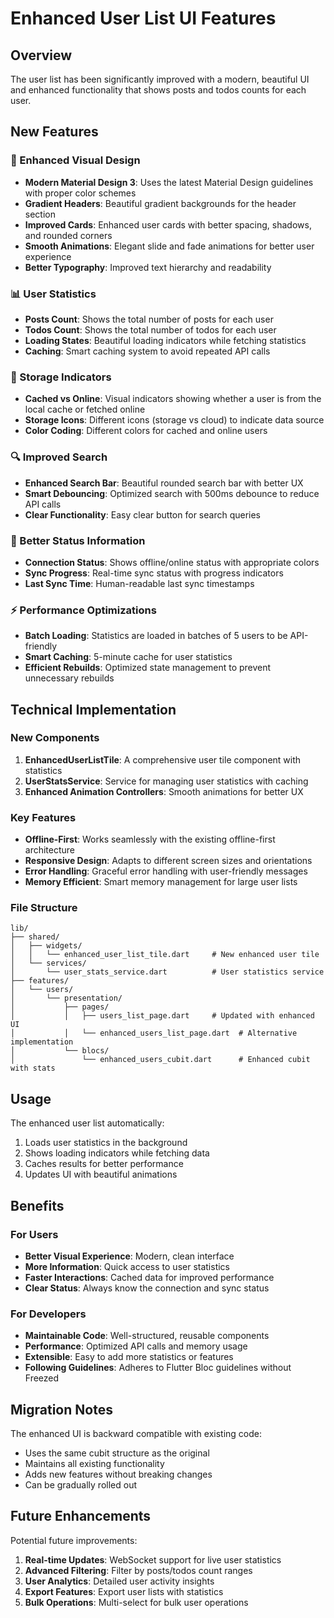 # Enhanced User List UI Features

## Overview
The user list has been significantly improved with a modern, beautiful UI and enhanced functionality that shows posts and todos counts for each user.

## New Features

### 🎨 Enhanced Visual Design
- **Modern Material Design 3**: Uses the latest Material Design guidelines with proper color schemes
- **Gradient Headers**: Beautiful gradient backgrounds for the header section
- **Improved Cards**: Enhanced user cards with better spacing, shadows, and rounded corners
- **Smooth Animations**: Elegant slide and fade animations for better user experience
- **Better Typography**: Improved text hierarchy and readability

### 📊 User Statistics
- **Posts Count**: Shows the total number of posts for each user
- **Todos Count**: Shows the total number of todos for each user
- **Loading States**: Beautiful loading indicators while fetching statistics
- **Caching**: Smart caching system to avoid repeated API calls

### 🎯 Storage Indicators
- **Cached vs Online**: Visual indicators showing whether a user is from the local cache or fetched online
- **Storage Icons**: Different icons (storage vs cloud) to indicate data source
- **Color Coding**: Different colors for cached and online users

### 🔍 Improved Search
- **Enhanced Search Bar**: Beautiful rounded search bar with better UX
- **Smart Debouncing**: Optimized search with 500ms debounce to reduce API calls
- **Clear Functionality**: Easy clear button for search queries

### 📱 Better Status Information
- **Connection Status**: Shows offline/online status with appropriate colors
- **Sync Progress**: Real-time sync status with progress indicators
- **Last Sync Time**: Human-readable last sync timestamps

### ⚡ Performance Optimizations
- **Batch Loading**: Statistics are loaded in batches of 5 users to be API-friendly
- **Smart Caching**: 5-minute cache for user statistics
- **Efficient Rebuilds**: Optimized state management to prevent unnecessary rebuilds

## Technical Implementation

### New Components
1. **EnhancedUserListTile**: A comprehensive user tile component with statistics
2. **UserStatsService**: Service for managing user statistics with caching
3. **Enhanced Animation Controllers**: Smooth animations for better UX

### Key Features
- **Offline-First**: Works seamlessly with the existing offline-first architecture
- **Responsive Design**: Adapts to different screen sizes and orientations
- **Error Handling**: Graceful error handling with user-friendly messages
- **Memory Efficient**: Smart memory management for large user lists

### File Structure
```
lib/
├── shared/
│   ├── widgets/
│   │   └── enhanced_user_list_tile.dart     # New enhanced user tile
│   └── services/
│       └── user_stats_service.dart          # User statistics service
├── features/
│   └── users/
│       └── presentation/
│           ├── pages/
│           │   ├── users_list_page.dart     # Updated with enhanced UI
│           │   └── enhanced_users_list_page.dart  # Alternative implementation
│           └── blocs/
│               └── enhanced_users_cubit.dart      # Enhanced cubit with stats
```

## Usage

The enhanced user list automatically:
1. Loads user statistics in the background
2. Shows loading indicators while fetching data
3. Caches results for better performance
4. Updates UI with beautiful animations

## Benefits

### For Users
- **Better Visual Experience**: Modern, clean interface
- **More Information**: Quick access to user statistics
- **Faster Interactions**: Cached data for improved performance
- **Clear Status**: Always know the connection and sync status

### For Developers
- **Maintainable Code**: Well-structured, reusable components
- **Performance**: Optimized API calls and memory usage
- **Extensible**: Easy to add more statistics or features
- **Following Guidelines**: Adheres to Flutter Bloc guidelines without Freezed

## Migration Notes

The enhanced UI is backward compatible with existing code:
- Uses the same cubit structure as the original
- Maintains all existing functionality
- Adds new features without breaking changes
- Can be gradually rolled out

## Future Enhancements

Potential future improvements:
1. **Real-time Updates**: WebSocket support for live user statistics
2. **Advanced Filtering**: Filter by posts/todos count ranges
3. **User Analytics**: Detailed user activity insights
4. **Export Features**: Export user lists with statistics
5. **Bulk Operations**: Multi-select for bulk user operations 